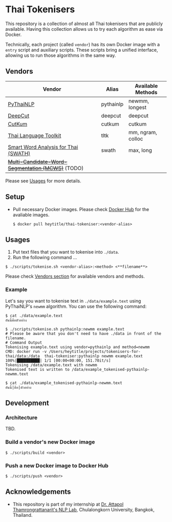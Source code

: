 # Thai Tokenisers

This repository is a collection of almost all Thai tokenisers that are publicly available. Having this collection allows us to try each algorithm as ease via Docker.

Technically, each project (called  `vendor`) has its own Docker image with a `entry` script and auxiliary scripts.
These scripts bring a unified interface, allowing us to run those algorithms in the same way.

## Vendors 
| Vendor | Alias | Available Methods |
|---|---|---|
| [PyThaiNLP][pythainlp] | pythainlp | newmm, longest  |
| [DeepCut][deepcut] | deepcut |  deepcut  |
| [CutKum][cutkum]  |  cutkum  | cutkum |
| [Thai Language Toolkit][tltk]  |  tltk | mm, ngram, colloc |
| [Smart Word Analysis for Thai (SWATH)][swath] | swath | max, long |
| ~~[Multi-Candidate-Word-Segmentation (MCWS)][mcws]~~ (TODO) | |

Please see [Usages](#usages) for more details.

## Setup
- Pull necessary Docker images. Please check [Docker Hub][dockerhub] for the avaliable images.
  ```
  $ docker pull heytitle/thai-tokeniser:<vendor-alias>
  ```
## Usages
1. Put text files that you want to tokenise into `./data`.
2. Run the following command ...
  ```
  $ ./scripts/tokenise.sh <vendor-alias>:<method> <**filename**>
  ```
  Please check [Vendors section](#vendors) for available vendors and methods.

### Example
Let's say you want to tokenise text in `./data/example.text` using PyThaiNLP's `newmm` algorithm. You can use the following command:
```
$ cat ./data/example.text
อันนี้คือตัวอย่าง

$ ./scripts/tokenise.sh pythainlp:newmm example.text
# Please be aware that you don't need to have ./data in front of the filename.
# Command Output
Tokenising example.text using vendor=pythainlp and method=newmm
CMD: docker run -v /Users/heytitle/projects/tokenisers-for-thai/data:/data  thai-tokeniser:pythainlp newmm example.text
100%|██████████| 1/1 [00:00<00:00, 151.70it/s]
Tokenising /data/example.text with newmm
Tokenised text is written to /data/example_tokenised-pythainlp-newmm.text

$ cat ./data/example_tokenised-pythainlp-newmm.text
อันนี้|คือ|ตัวอย่าง
```

## Development
### Architecture
TBD.

### Build a vendor's new Docker image
```
$ ./scripts/build <vendor>
```

### Push a new Docker image to Docker Hub
```
$ ./scripts/push <vendor>
```
## Acknowledgements
- This repository is part of my internship at [Dr. Attapol Thamrongrattanarit's NLP Lab][ate], Chulalongkorn University, Bangkok, Thailand.

[pythainlp]: https://github.com/PyThaiNLP/pythainlp
[deepcut]: https://github.com/rkcosmos/deepcut
[mcws]: https://github.com/earthy123/Multi-Candidate-Word-Segmentation
[cutkum]: https://github.com/pucktada/cutkum
[tltk]: https://pypi.python.org/pypi/tltk/
[swath]: https://github.com/tlwg/swath
[dockerhub]: https://hub.docker.com/r/heytitle/thai-tokeniser/tags
[ate]: https://attapol.github.io/lab.html